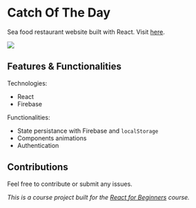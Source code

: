 # Catch Of The Day

Sea food restaurant website built with React. Visit [here](https://catch-of-the-day-eltc.netlify.com/).

![](https://cl.ly/fda163efae8e/Image%2525202019-02-05%252520at%2525204.58.58%252520PM.png)

## Features & Functionalities

Technologies:

- React
- Firebase

Functionalities:

- State persistance with Firebase and `localStorage`
- Components animations
- Authentication

## Contributions

Feel free to contribute or submit any issues.

_This is a course project built for the [React for Beginners](https://reactforbeginners.com) course._
